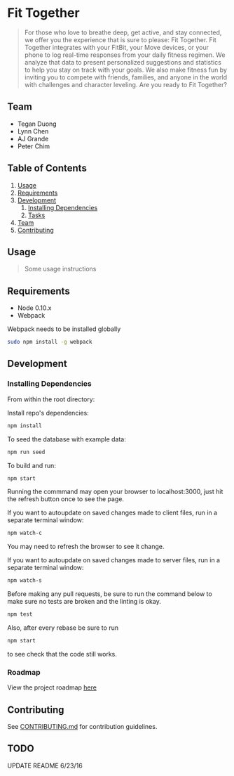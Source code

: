 # Fit Together

> For those who love to breathe deep, get active, and stay connected, we offer you the experience that is sure to please: Fit Together. Fit Together integrates with your FitBit, your Move devices, or your phone to log real-time responses from your daily fitness regimen. We analyze that data to present personalized suggestions and statistics to help you stay on track with your goals. We also make fitness fun by inviting you to compete with friends, families, and anyone in the world with challenges and character leveling. Are you ready to Fit Together?

## Team

  - Tegan Duong
  - Lynn Chen
  - AJ Grande
  - Peter Chim

## Table of Contents

1. [Usage](#Usage)
1. [Requirements](#requirements)
1. [Development](#development)
    1. [Installing Dependencies](#installing-dependencies)
    1. [Tasks](#tasks)
1. [Team](#team)
1. [Contributing](#contributing)

## Usage

> Some usage instructions

## Requirements

- Node 0.10.x
- Webpack

Webpack needs to be installed globally
```sh
sudo npm install -g webpack 
```

## Development

### Installing Dependencies

From within the root directory:

Install repo's dependencies:
```sh
npm install
```

To seed the database with example data:
```sh
npm run seed
```

To build and run:
```sh
npm start
```

Running the commmand may open your browser to localhost:3000,
just hit the refresh button once to see the page.

If you want to autoupdate on saved changes made to client files, run in a separate terminal window:
```sh
npm watch-c
```
You may need to refresh the browser to see it change.

If you want to autoupdate on saved changes made to server files, run in a separate terminal window:
```sh
npm watch-s
```

Before making any pull requests, be sure to run the command below to make sure no tests are broken and the linting is okay.
```sh
npm test
```

Also, after every rebase be sure to run 
```sh
npm start
```
to see check that the code still works.

### Roadmap

View the project roadmap [here](LINK_TO_PROJECT_ISSUES)


## Contributing

See [CONTRIBUTING.md](CONTRIBUTING.md) for contribution guidelines.

## TODO
UPDATE README 6/23/16
